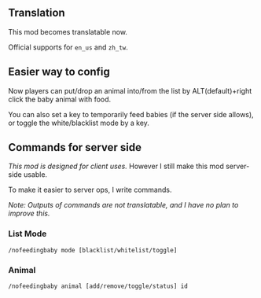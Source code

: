## Translation
This mod becomes translatable now.

Official supports for `en_us` and `zh_tw`.

## Easier way to config
Now players can put/drop an animal into/from the list
by ALT(default)+right click the baby animal with food.

You can also set a key to temporarily feed babies (if the server side allows),
or toggle the white/blacklist mode by a key.

## Commands for server side
*This mod is designed for client uses.*
However I still make this mod server-side usable.

To make it easier to server ops, I write commands.

*Note: Outputs of commands are not translatable, and I have no plan to improve this.*

### List Mode
`/nofeedingbaby mode [blacklist/whitelist/toggle]`

### Animal
`/nofeedingbaby animal [add/remove/toggle/status] id`